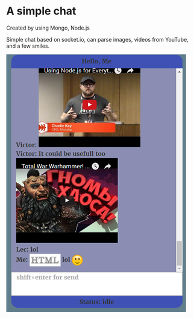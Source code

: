 
<h1>A simple chat</h1>
<p>Created by using Mongo, Node.js</p>
<p>
  Simple chat based on socket.io, can parse images, videos from YouTube, and a few smiles.
</p>
<img src="src/img/img/Example.png" alt="example">
